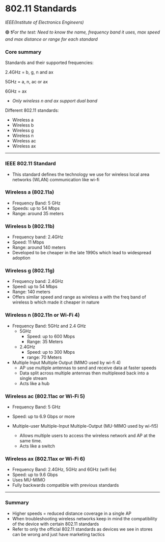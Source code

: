 # 802.11 Standards

*IEEE(Institute of Electronics Engineers)*

🟢 ❗*For the test: Need to know the name, frequency band it uses, max speed and max distance or range for each standard* 

### Core summary

Standards and their supported frequencies:

2.4GHz = b, g, n and ax

5GHz = a, n, ac or ax

6GHz = ax

- *Only wireless n and ax support dual band*

Different 802.11 standards:

- Wireless a
- Wireless b
- Wireless g
- Wireless n
- Wireless ac
- Wireless ax

---

### IEEE 802.11 Standard

- This standard defines the technology we use for wireless local area networks (WLAN) communication like wi-fi

### Wireless a (802.11a)

- Frequency Band: 5 GHz
- Speeds: up to 54 Mbps
- Range: around 35 meters

### Wireless b (802.11b)

- Frequency band: 2.4GHz
- Speed: 11 Mbps
- Range: around 140 meters
- Developed to be cheaper in the late 1990s which lead to widespread adoption

### Wireless g (802.11g)

- Frequency band: 2.4GHz
- Speed: up to 54 Mbps
- Range: 140 meters
- Offers similar speed and range as wireless a with the freq band of wireless b which made it cheaper in nature

### Wireless n (802.11n or Wi-Fi 4)

- Frequency Band: 5GHz and 2.4 GHz
    - 5GHz
        - Speed: up to 600 Mbps
        - Range: 35 Meters
    - 2.4GHz
        - Speed: up to 300 Mbps
        - range: 70 Meters
- Multiple Input Multiple Output (MIMO used by wi-fi 4)
    - AP use multiple antennas to send and receive data at faster speeds
    - Data split across multiple antennas then multiplexed back into a single stream
    - Acts like a hub

### Wireless ac (802.11ac or Wi-Fi 5)

- Frequency Band: 5 GHz
- Speed: up to 6.9 Gbps or more

- Multiple-user Multiple-Input Multiple-Output (MU-MIMO used by wi-fi5)
    - Allows multiple users to access the wireless network and AP at the same time.
    - Acts like a switch

### Wireless ax (802.11ax or Wi-Fi 6)

- Frequency Band: 2.4GHz, 5GHz and 6GHz (wifi 6e)
- Speed: up to 9.6 Gbps
- Uses MU-MIMO
- Fully backwards compatible with previous standards

---

### Summary

- Higher speeds = reduced distance coverage in a single AP
- When troubleshooting wireless networks keep in mind the compatibility of the device with certain 802.11 standards
- Refer to only the official 802.11 standards as devices we see in stores can be wrong and just have marketing tactics